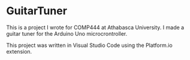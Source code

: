 # GuitarTuner

This is a project I wrote for COMP444 at Athabasca University. I made a guitar tuner for the Arduino Uno microcrontroller. 

This project was written in Visual Studio Code using the Platform.io extension. 
